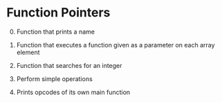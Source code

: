 # Function Pointers

0. Function that prints a name

1. Function that executes a function given as a parameter on each array element

2. Function that searches for an integer

3. Perform simple operations

4. Prints opcodes of its own main function


